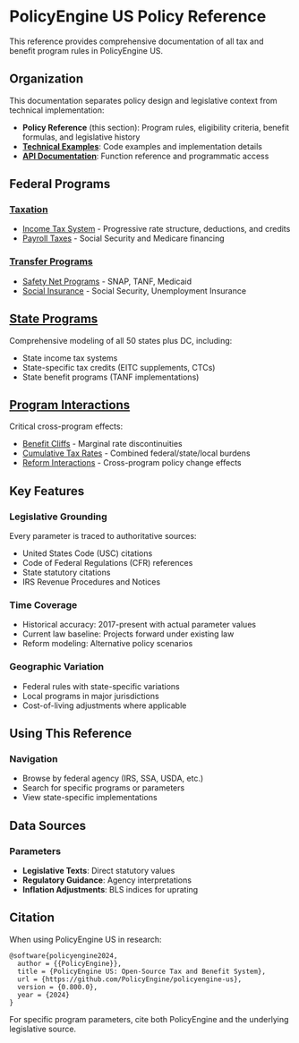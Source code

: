 # PolicyEngine US Policy Reference

This reference provides comprehensive documentation of all tax and benefit program rules in PolicyEngine US.

## Organization

This documentation separates policy design and legislative context from technical implementation:

- **Policy Reference** (this section): Program rules, eligibility criteria, benefit formulas, and legislative history
- **[Technical Examples](../examples/index)**: Code examples and implementation details
- **[API Documentation](../api/index)**: Function reference and programmatic access

## Federal Programs

### [Taxation](federal/taxation/index)
- [Income Tax System](federal/taxation/income/index) - Progressive rate structure, deductions, and credits
- [Payroll Taxes](federal/taxation/payroll/index) - Social Security and Medicare financing

### [Transfer Programs](federal/transfers/index)
- [Safety Net Programs](federal/transfers/safety-net/index) - SNAP, TANF, Medicaid
- [Social Insurance](federal/transfers/social-insurance/index) - Social Security, Unemployment Insurance

## [State Programs](state/index)

Comprehensive modeling of all 50 states plus DC, including:
- State income tax systems
- State-specific tax credits (EITC supplements, CTCs)
- State benefit programs (TANF implementations)

## [Program Interactions](interactions/index)

Critical cross-program effects:
- [Benefit Cliffs](interactions/cliff-effects) - Marginal rate discontinuities
- [Cumulative Tax Rates](interactions/marginal-rates) - Combined federal/state/local burdens
- [Reform Interactions](interactions/reform-impacts) - Cross-program policy change effects

## Key Features

### Legislative Grounding
Every parameter is traced to authoritative sources:
- United States Code (USC) citations
- Code of Federal Regulations (CFR) references
- State statutory citations
- IRS Revenue Procedures and Notices

### Time Coverage
- Historical accuracy: 2017-present with actual parameter values
- Current law baseline: Projects forward under existing law
- Reform modeling: Alternative policy scenarios

### Geographic Variation
- Federal rules with state-specific variations
- Local programs in major jurisdictions
- Cost-of-living adjustments where applicable

## Using This Reference

### Navigation
- Browse by federal agency (IRS, SSA, USDA, etc.)
- Search for specific programs or parameters
- View state-specific implementations

## Data Sources

### Parameters
- **Legislative Texts**: Direct statutory values
- **Regulatory Guidance**: Agency interpretations
- **Inflation Adjustments**: BLS indices for uprating

## Citation

When using PolicyEngine US in research:

```
@software{policyengine2024,
  author = {{PolicyEngine}},
  title = {PolicyEngine US: Open-Source Tax and Benefit System},
  url = {https://github.com/PolicyEngine/policyengine-us},
  version = {0.800.0},
  year = {2024}
}
```

For specific program parameters, cite both PolicyEngine and the underlying legislative source.